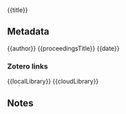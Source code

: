 {{title}}

## Metadata

{{author}}
{{proceedingsTitle}}
{{date}}

### Zotero links
{{localLibrary}}
{{cloudLibrary}}

## Notes
